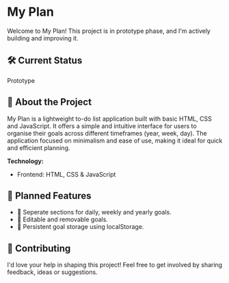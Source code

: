 # My Plan

Welcome to My Plan! This project is in prototype phase, and I'm actively building and improving it.

## :hammer_and_wrench: Current Status

Prototype

## :open_book: About the Project

My Plan is a lightweight to-do list application built with basic HTML, CSS and JavaScript. It offers a simple and intuitive interface for users to organise their goals across different timeframes (year, week, day). The application focused on minimalism and ease of use, making it ideal for quick and efficient planning.

**Technology:**

- Frontend: HTML, CSS & JavaScript

## :rocket: Planned Features

- :calendar: Seperate sections for daily, weekly and yearly goals.
- :repeat: Editable and removable goals.
- :floppy_disk: Persistent goal storage using localStorage.

## :handshake: Contributing

I'd love your help in shaping this project! Feel free to get involved by sharing feedback, ideas or suggestions.
